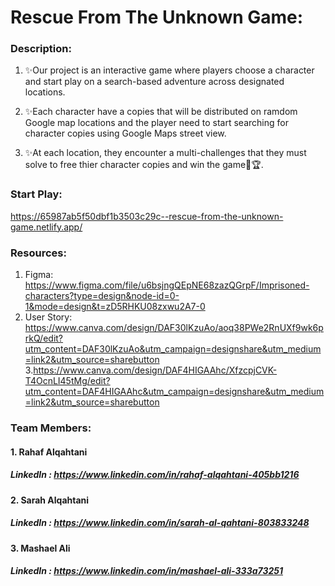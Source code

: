# **Rescue From The Unknown Game:**

### **Description:**

1. ✨Our project is an interactive game where players choose a character and start play on a search-based adventure across designated locations.

2. ✨Each character have a copies that will be distributed on ramdom Google map locations and the player need to start searching for character copies using Google Maps street view.

3. ✨At each location, they encounter a multi-challenges that they must solve to free thier character copies and win the game🎉🏆.

### **Start Play:**
https://65987ab5f50dbf1b3503c29c--rescue-from-the-unknown-game.netlify.app/

### **Resources:**
1. Figma: 
https://www.figma.com/file/u6bsjngQEpNE68zazQGrpF/Imprisoned-characters?type=design&node-id=0-1&mode=design&t=zD5RHKU08zxwu2A7-0
2. User Story:
https://www.canva.com/design/DAF30lKzuAo/aoq38PWe2RnUXf9wk6prkQ/edit?utm_content=DAF30lKzuAo&utm_campaign=designshare&utm_medium=link2&utm_source=sharebutton
3.https://www.canva.com/design/DAF4HIGAAhc/XfzcpjCVK-T4OcnLI45tMg/edit?utm_content=DAF4HIGAAhc&utm_campaign=designshare&utm_medium=link2&utm_source=sharebutton

### **Team Members:**
#### 1. Rahaf Alqahtani
##### LinkedIn : https://www.linkedin.com/in/rahaf-alqahtani-405bb1216
#### 2. Sarah Alqahtani 
##### LinkedIn : https://www.linkedin.com/in/sarah-al-qahtani-803833248
#### 3. Mashael Ali 
##### LinkedIn : https://www.linkedin.com/in/mashael-ali-333a73251


